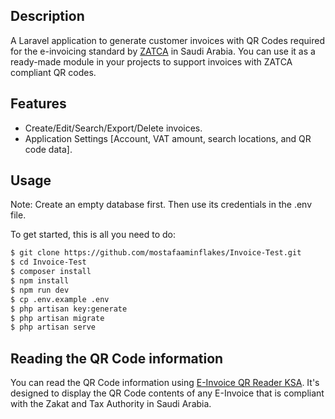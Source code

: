 ## Description

A Laravel application to generate customer invoices with QR Codes required for the e-invoicing standard by [ZATCA](https://zatca.gov.sa/en/E-Invoicing/Pages/default.aspx) in Saudi Arabia.
You can use it as a ready-made module in your projects to support invoices with ZATCA compliant QR codes.

## Features

-   Create/Edit/Search/Export/Delete invoices.
-   Application Settings [Account, VAT amount, search locations, and QR code data].

## Usage

Note: Create an empty database first. Then use its credentials in the .env file.

To get started, this is all you need to do:

```bash
$ git clone https://github.com/mostafaaminflakes/Invoice-Test.git
$ cd Invoice-Test
$ composer install
$ npm install
$ npm run dev
$ cp .env.example .env
$ php artisan key:generate
$ php artisan migrate 
$ php artisan serve
```

## Reading the QR Code information

You can read the QR Code information using [E-Invoice QR Reader KSA](https://play.google.com/store/apps/details?id=com.posbankbh.einvoiceqrreader). It's designed to display the QR Code contents of any E-Invoice that is compliant with the Zakat and Tax Authority in Saudi Arabia.
